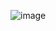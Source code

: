 ![image](https://github.com/rajneeshprakashhajela/eventhub/assets/43515480/7e727511-56b6-4a24-abc9-e3c0a97169f0)
